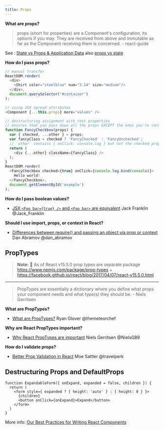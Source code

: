 ```yaml
---
title: Props
---
```


**What are props?**
>props (short for properties) are a Component's configuration, its options if you may. They are received from above and immutable as far as the Component receiving them is concerned. - react-guide

See : [State vs Props & Application Data](https://youtu.be/qh3dYM6Keuw?t=290) also [props vs state](https://github.com/uberVU/react-guide/blob/master/props-vs-state.md) 

**How do I pass props?**

```javascript
// manual transfer
ReactDOM.render(
  <div>
    <Shirt color="steelblue" num="3.14" size="medium"/>
  </div>,
  document.querySelector("#container")
);

```

```javascript
// using JSX spread attributes
<Component {...this.props} more="values" />
```

```javascript
// destructuring assignment with rest properties
// ensures that you pass down all the props EXCEPT the ones you're consuming yourself
function FancyCheckbox(props) {
  var { checked, ...other } = props;
  var fancyClass = checked ? 'FancyChecked' : 'FancyUnchecked';
  // `other` contains { onClick: console.log } but not the checked property
  return (
    <div {...other} className={fancyClass} />
  );
}
ReactDOM.render(
  <FancyCheckbox checked={true} onClick={console.log.bind(console)}>
    Hello world!
  </FancyCheckbox>,
  document.getElementById('example')
);
```

**How do I pass boolean values?**

* [JSX `<Foo bar={true} />` and `<Foo bar>` are equivalent](https://twitter.com/Jack_Franklin/status/768735664485568512) Jack Franklin @Jack_Franklin

**Should I use import, props, or context in React?**

* [Differences between require() and passing an object via prop or context](http://stackoverflow.com/questions/39111775/differences-between-require-and-passing-an-object-via-prop-or-context/39111942) Dan Abramov @dan_abramov

## PropTypes

> **Note:** 📌 As of React v15.5.0 prop types are separate package https://www.npmjs.com/package/prop-types + https://facebook.github.io/react/blog/2017/04/07/react-v15.5.0.html

<hr>

>PropTypes are essentially a dictionary where you define what props your component needs and what type(s) they should be. -  Niels Gerritsen


**What are PropTypes?**
* [What are PropTypes?](https://themeteorchef.com/snippets/what-are-proptypes) Ryan Glover @themeteorchef

**Why are React PropTypes important?**
* [Why React PropTypes are important](http://wecodetheweb.com/2015/06/02/why-react-proptypes-are-important)  Niels Gerritsen @NielsG89

**How do I validate props?**
* [Better Prop Validation in React](https://medium.com/@MoeSattler/better-prop-validation-in-react-cc83590d311f#.wdhbsrlgj) Moe Sattler @travelperk

## Destructuring Props and DefaultProps
```
function ExpandableForm({ onExpand, expanded = false, children }) {
  return (
    <form style={ expanded ? { height: 'auto' } : { height: 0 } }>
      {children}
      <button onClick={onExpand}>Expand</button>
    </form>
  )
}
```

More info: [Our Best Practices for Writing React Components](https://medium.com/code-life/our-best-practices-for-writing-react-components-dec3eb5c3fc8?imm_mid=0ed2ce&cmp=em-web-na-na-newsltr_20170208#.69iorc683)
